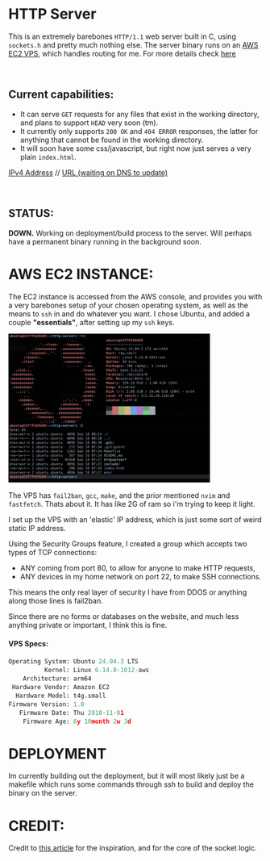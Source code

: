 # HTTP Server

This is an extremely barebones `HTTP/1.1` web server built in C, using `sockets.h` and pretty much nothing else. 
The server binary runs on an [AWS EC2 VPS](https://aws.amazon.com/ec2/), which handles routing for me. For more details check [here](#aws-ec2-instance)

<br>

## Current capabilities:
- It can serve `GET` requests for any files that exist in the working directory, and plans to support `HEAD` very soon (tm).
- It currently only supports `200 OK` and `404 ERROR` responses, the latter for anything that cannot be found in the working directory.
- It will soon have some css/javascript, but right now just serves a very plain `index.html`.

[IPv4 Address](http://3.105.0.153/)  // 
[URL (waiting on DNS to update)](http://lmeldrum.dev)

<br>

## STATUS:  
**DOWN.** Working on deployment/build process to the server. Will perhaps have a permanent binary running in the background soon.
​​
<br>

# AWS EC2 INSTANCE:
The EC2 instance is accessed from the AWS console, and provides you with a very barebones setup of your chosen operating system, as well as the means to `ssh` in and do whatever you want. I chose Ubuntu, and added a couple **"essentials"**, after setting up my `ssh` keys.

<img src="resources/ec2-ssh.png" alt="ssh into the terminal showing neofetch" width="400">

The VPS has `fail2ban`, `gcc`, `make`, and the prior mentioned `nvim` and `fastfetch`. Thats about it. It has like 2G of ram so i'm trying to keep it light.

I set up the VPS with an 'elastic' IP address, which is just some sort of weird static IP address. 

Using the Security Groups feature, I created a group which accepts two types of TCP connections:
- ANY coming from port 80, to allow for anyone to make HTTP requests,
- ANY devices in my home network on port 22, to make SSH connections.

This means the only real layer of security I have from DDOS or anything along those lines is fail2ban. 

Since there are no forms or databases on the website, and much less anything private or important, I think this is fine.

#### VPS Specs:

```python
Operating System: Ubuntu 24.04.3 LTS
          Kernel: Linux 6.14.0-1012-aws
    Architecture: arm64
 Hardware Vendor: Amazon EC2
  Hardware Model: t4g.small
Firmware Version: 1.0
   Firmware Date: Thu 2018-11-01
    Firmware Age: 6y 10month 2w 3d
```

# DEPLOYMENT

Im currently building out the deployment, but it will most likely just be a makefile which runs some commands through ssh to build and deploy the binary on the server.

# CREDIT:
Credit to [this article](https://dev.to/jeffreythecoder/how-i-built-a-simple-http-server-from-scratch-using-c-739) for the inspiration, and for the core of the socket logic.

